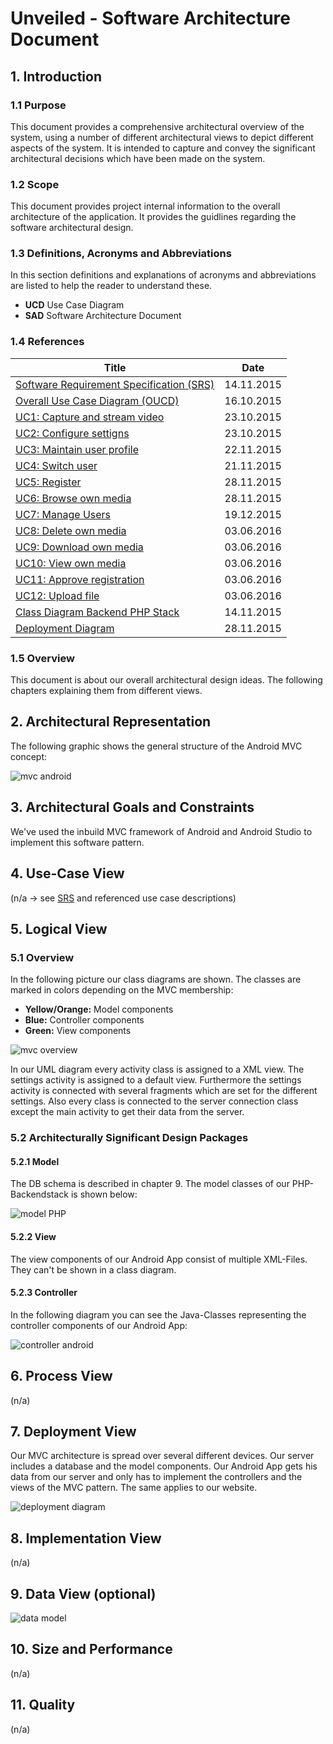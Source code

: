 # Unveiled - Software Architecture Document

## 1. Introduction

### 1.1 Purpose
This document provides a comprehensive architectural overview of the system, using a number of different architectural views to depict different aspects of the system. It is intended to capture and convey the significant architectural decisions which have been made on the system.

### 1.2 Scope
This document provides project internal information to the overall architecture of the application. It provides the guidlines regarding the software architectural design.

### 1.3 Definitions, Acronyms and Abbreviations
In this section definitions and explanations of acronyms and abbreviations are listed to help the reader to understand these.

- **UCD** Use Case Diagram
- **SAD** Software Architecture Document

### 1.4 References
|			Title									|	Date		|
|---------------------------------------------------|---------------|
| [Software Requirement Specification (SRS)][SRS] | 14.11.2015	|
| [Overall Use Case Diagram (OUCD)]| 16.10.2015	|
| [UC1: Capture and stream video][uc capture video] | 23.10.2015	|
| [UC2: Configure settigns][uc configure settings] | 23.10.2015	|
| [UC3: Maintain user profile][uc maintain profile] | 22.11.2015 |
| [UC4: Switch user][uc switch user] | 21.11.2015 |
| [UC5: Register][uc register] | 28.11.2015 |
| [UC6: Browse own media][uc browse media] | 28.11.2015 |
| [UC7: Manage Users][uc manage users] | 19.12.2015 |
| [UC8: Delete own media][uc delete own media] | 03.06.2016 |
| [UC9: Download own media][uc download own media] | 03.06.2016 |
| [UC10: View own media][uc view own media] | 03.06.2016 |
| [UC11: Approve registration][uc approve registration] | 03.06.2016 |
| [UC12: Upload file][uc upload file] | 03.06.2016 |
| [Class Diagram Backend PHP Stack][class diagram php] | 14.11.2015	|
| [Deployment Diagram][deployment diagram] | 28.11.2015 |

### 1.5 Overview
This document is about our overall architectural design ideas. The following chapters explaining them from different views.

## 2. Architectural Representation
The following graphic shows the general structure of the Android MVC concept:

![mvc android][]

## 3. Architectural Goals and Constraints
We've used the inbuild MVC framework of Android and Android Studio to implement this software pattern.

## 4. Use-Case View
(n/a -> see [SRS][] and referenced use case descriptions)

## 5. Logical View

### 5.1 Overview
In the following picture our class diagrams are shown. The classes are marked in colors depending on the MVC membership:

- **Yellow/Orange:** Model components
- **Blue:** Controller components
- **Green:** View components

![mvc overview][]

In our UML diagram every activity class is assigned to a XML view. The settings activity is assigned to a default view. Furthermore the settings activity is connected with several fragments which are set for the different settings. Also every class is connected to the server connection class except the main activity to get their data from the server.

### 5.2 Architecturally Significant Design Packages

#### 5.2.1 Model
The DB schema is described in chapter 9.
The model classes of our PHP-Backendstack is shown below:

![model PHP][]

#### 5.2.2 View
The view components of our Android App consist of multiple XML-Files. They can't be shown in a class diagram.

#### 5.2.3 Controller
In the following diagram you can see the Java-Classes representing the controller components of our Android App:

![controller android][]

## 6. Process View
(n/a)

## 7. Deployment View
Our MVC architecture is spread over several different devices. Our server includes a database and the model components. Our Android App gets his data from our server and only has to implement the controllers and the views of the MVC pattern. The same applies to our website.

![deployment diagram][]

## 8. Implementation View
(n/a)

## 9. Data View (optional)

![data model][]

## 10. Size and Performance
(n/a)

## 11. Quality
(n/a)


<!-- Link definitions: -->
[SRS]: http://unveiled.systemgrid.de/wp/docu/docusrs/ "SRS"
[Overall Use Case Diagram (OUCD)]: https://github.com/CodeLionX/Unveiled/blob/master/Bilder/Unveiled_Overall%20Use%20Case%20Diagram.png "Link to Github"
[uc capture video]: http://unveiled.systemgrid.de/wp/docu/srs_uc1/ "Use Case 1: Capture and stream video"
[uc configure settings]: http://unveiled.systemgrid.de/wp/docu/srs_uc2/ "Use Case 2: Configure settings"
[uc maintain profile]: http://unveiled.systemgrid.de/wp/docu/srs_uc3/ "Use Case 3: Maintain profile"
[uc switch user]: http://unveiled.systemgrid.de/wp/docu/srs_uc4/ "Use Case 4: Switch user"
[uc register]: http://unveiled.systemgrid.de/wp/docu/srs_uc5/ "Use Case 5: Register"
[uc browse media]: http://unveiled.systemgrid.de/wp/docu/srs_uc6/ "Use Case 6: Browse own media"
[uc manage users]: http://unveiled.systemgrid.de/wp/docu/srs_uc7/ "Use Case 7: Manage users"
[uc delete own media]: http://unveiled.systemgrid.de/wp/docu/srs_uc8/ "Use Case 8: Delete own media"
[uc download own media]: http://unveiled.systemgrid.de/wp/docu/srs_uc9/ "Use Case 9: Download own media"
[uc view own media]: http://unveiled.systemgrid.de/wp/docu/srs_uc10/ "Use Case 10: View own media"
[uc approve registration]: http://unveiled.systemgrid.de/wp/docu/srs_uc11/ "Use Case 11: Approve registration"
[uc upload file]: http://unveiled.systemgrid.de/wp/docu/srs_uc12/ "Use Case 12: Upload file"
[class diagram php]: https://raw.githubusercontent.com/SAS-Systems/Unveiled-Documentation/master/Bilder/UML%20Class%20diagrams/UML-PHP-Stack_new.png "Class Diagram for our Backend PHP-Stack"
[class diagram php]: https://github.com/SAS-Systems/Unveiled-Documentation/blob/master/Bilder/UML-PHP-Stack_new.png "Class Diagram for our Backend PHP-Stack"
[uml diagrams]: https://github.com/SAS-Systems/Unveiled-Documentation/tree/master/Bilder/UML%20Class%20diagrams "UML diagrams"

<!-- picture definitions: -->
[mvc android]: http://3.bp.blogspot.com/-GJ_aYkMBpVQ/TgjNUlZoe-I/AAAAAAAAACM/PfOOsk6_DCg/s1600/AndroidArch.png "MVC in Android"
[deployment diagram]: https://raw.githubusercontent.com/SAS-Systems/Unveiled-Documentation/master/Bilder/UML%20Class%20diagrams/UML_deployment.png "Deployment Diagram"
[mvc overview]: https://raw.githubusercontent.com/SAS-Systems/Unveiled-Documentation/master/Bilder/UML%20Class%20diagrams/UML_MVC_Overview.png "MVC architecture overview"
[data model]: https://raw.githubusercontent.com/SAS-Systems/Unveiled-Documentation/master/Bilder/Unveiled_DBSchema.png "DB model"
[model php]: https://raw.githubusercontent.com/SAS-Systems/Unveiled-Documentation/master/Bilder/UML%20Class%20diagrams/UML-PHP-Stack_new.png "UML class diagram of the model"
[controller android]: https://raw.githubusercontent.com/SAS-Systems/Unveiled-Documentation/master/Bilder/UML%20Class%20diagrams/UML_MVC_Controller.png "UML class diagram of the Android App controller"
